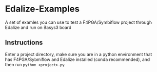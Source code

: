 # Edalize-Examples
A set of examles you can use to test a F4PGA/Symbiflow project through Edalize and run on Basys3 board

## Instructions
Enter a project directory, make sure you are in a python environment that has F4PGA/Sybmiflow and Edalize installed (conda recommended), and then run `python <project>.py`
